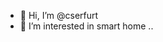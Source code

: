 - 👋 Hi, I’m @cserfurt
- 👀 I’m interested in smart home
..

<!---
cserfurt/cserfurt is a ✨ special ✨ repository because its `README.md` (this file) appears on your GitHub profile.
You can click the Preview link to take a look at your changes.
--->
